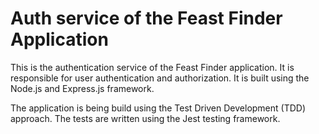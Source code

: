 # Auth service of the Feast Finder Application

This is the authentication service of the Feast Finder application. It is responsible for user authentication and authorization. It is built using the Node.js and Express.js framework.

The application is being build using the Test Driven Development (TDD) approach. The tests are written using the Jest testing framework.
